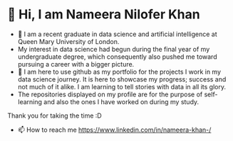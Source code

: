 # 👋 Hi, I am Nameera Nilofer Khan
- 👀 I am a recent graduate in data science and artificial intelligence at Queen Mary University of London. 
-  My interest in data science had begun during the final year of my undergraduate degree, which consequently also pushed me toward pursuing a career with a bigger picture. 
- 🌱 I am here to use github as my portfolio for the projects I work in my data science journey. It is here to showcase my progress; success and not much of it alike. I am learning to tell stories with data in all its glory.
- The repositories displayed on my profile are for the purpose of self-learning and also the ones I have worked on during my study.

Thank you for taking the time :D
- 📫 How to reach me https://www.linkedin.com/in/nameera-khan-/

<!---
nameera-khan/nameera-khan is a ✨ special ✨ repository because its `README.md` (this file) appears on your GitHub profile.
You can click the Preview link to take a look at your changes.
--->

